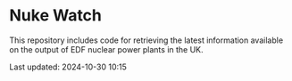 # Nuke Watch

This repository includes code for retrieving the latest information available on the output of EDF nuclear power plants in the UK.

Last updated: 2024-10-30 10:15